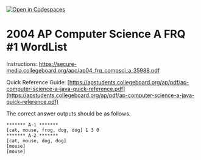 [![Open in Codespaces](https://classroom.github.com/assets/launch-codespace-2972f46106e565e64193e422d61a12cf1da4916b45550586e14ef0a7c637dd04.svg)](https://classroom.github.com/open-in-codespaces?assignment_repo_id=19059102)
# 2004  AP Computer Science A FRQ #1 WordList

Instructions: https://secure-media.collegeboard.org/apc/ap04_frq_compsci_a_35988.pdf 


Quick Reference Guide:  [https://apstudents.collegeboard.org/ap/pdf/ap-computer-science-a-java-quick-reference.pdf](https://apstudents.collegeboard.org/ap/pdf/ap-computer-science-a-java-quick-reference.pdf) 


The correct answer outputs should be as follows.  
 

```
******* A-1 *******
[cat, mouse, frog, dog, dog] 1 3 0
******* A-2 *******
[cat, mouse, dog, dog]
[mouse]
[mouse]
```
